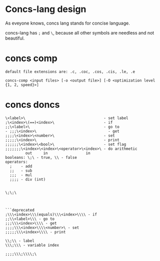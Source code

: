 # Concs-lang design

As eveyone knows, concs lang stands for concise language.

concs-lang has `;` and `\`, because all other symbols are needless and not beautiful.

# concs comp

```
default file extensions are: .c, .coc, .cos, .cis, .le, .e

concs-comp <input files> [-o <output file>] [-O <optimization level {1, 2, speed}>]

```


# concs doncs


```
\<label>\                                   - set label
;\<index>\(==)<index>\                      - if
;;\<label>\                                 - go to
- ;;;\<index>\                                - get
;;;;\<index>\<number>\                      - set
;;;;;\<index>\                              - print
;;;;;;\<index>\<bool>\                      - set flag
;;;;;;;\<index>\<index>\<operator>\<index>\ - do arithmetic
         out     in                 in
booleans: \;\ - true, \\ - false
operators:
  ;    - add
  ;;   - sub
  ;;;  - mul
  ;;;; - div (int)


\;\;\
```

```


```deprecated
;\\\<index>\\\(equals)\\\<index>\\\\ - if
;;\\<label>\\\ - go to
;;;\\\<index>\\\\ - get
;;;;\\\<index>\\\\<number>\ - set
;;;;;\\\<index>\\\\ - print

\\;\\ - label
\\\;\\\ - variable index

;;;;\\\;\\\\;\
```